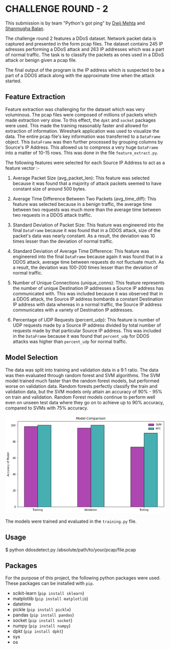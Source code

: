 # CHALLENGE ROUND - 2

This submission is by team "Python's got ping" by [Dwij Mehta](https://github.com/dwij2212) and [Shanmugha Balan](https://github.com/sbalan7).

The challenge round 2 features a DDoS dataset. Network packet data is captured and presented in the form pcap files. The dataset contains 245 IP adresses performing a DDoS attack and 263 IP addresses which was a part of normal traffic. The task is to classify the packets as ones used in a DDoS attack or benign given a pcap file. 

The final output of the program is the IP address which is suspected to be a part of a DDOS attack along with the approximate time when the attack started.

## Feature Extraction
Feature extraction was challenging for the dataset which was very voluminous. The pcap files were composed of millions of packets which made extraction very slow. To this effect, the `dpkt` and `socket` packages were used. This made the training reasonably faster and allowed for extraction of information. Wireshark application was used to visualize the data. The entire pcap file's key information was transferred to a `DataFrame` object. This `DataFrame` was then further processed by grouping columns by Source's IP Address. This allowed us to compress a very huge `DataFrame` into a matter of 10-15 rows. This was done in the file `feature_extract.py`.

The following features were selected for each Source IP Address to act as a feature vector :-
1. Average Packet Size (avg_packet_len):
This feature was selected because it was found that a majority of attack packets seemed to have constant size of around 500 bytes. 

2. Average Time Difference Between Two Packets (avg_time_diff):
This feature was selected because in a benign traffic, the average time between two requests was much more than the average time between two requests in a DDOS attack traffic.

3. Standard Deviation of Packet Size:
This feature was engineered into the final `DataFrame` because it was found that in a DDOS attack, size of the packet's data was nearly constant. As a result, the deviation was 10 times lesser than the deviation of normal traffic.

4. Standard Deviation of Average Time Difference:
This feature was engineered into the final `DataFrame` because again it was found that in a DDOS attack, average time between requests do not fluctuate much. As a result, the deviation was 100-200 times lesser than the deviation of normal traffic.

5. Number of Unique Connections (unique_conns):
This feature represents the number of unique Destination IP addresses a Source IP address has communicated with. This was included because it was observed that in a DDOS attack, the Source IP address bombards a constant Destination IP address with data whereas in a normal traffic, the Source IP address communicates with a variety of Destination IP addresses.

6. Percentage of UDP Requests (percent_udp):
This feature is number of UDP requests made by a Source IP address divided by total number of requests made by that particular Source IP address. This was included in the `DataFrame` because it was found that `percent_udp` for DDOS attacks was higher than `percent_udp` for normal traffic.

## Model Selection
The data was split into training and validation data in a 9:1 ratio. The data was then evaluated through random forest and SVM algorithms. The SVM model trained much faster than the random forest models, but performed worse on validation data. Random forests perfectly classify the train and validation data, but the SVM models only attain an accuracy of 90% - 95% on train and validation. Random Forest models continue to perform well even on unseen test data where they go on to achieve up to 90% accuracy, compared to SVMs with 75% accuracy.

![Model Selection](https://raw.githubusercontent.com/sbalan7/HCL-Hack-IITK-2020/master/Challenge-Round-2/Images/model_selection.png?token=ANTJ6F7YLWJENVQ4ZD7YFH27GPJME)

The models were trained and evaluated in the `training.py` file.

## Usage
$ python ddosdetect.py /absolute/path/to/your/pcap/file.pcap

## Packages
For the purpose of this project, the following python packages were used. These packages can be installed with `pip`.

* scikit-learn (`pip install sklearn`)
* matplotlib (`pip install matplotlib`)
* datetime
* pickle (`pip install pickle`)
* pandas (`pip install pandas`)
* socket (`pip install socket`)
* numpy (`pip install numpy`)
* dpkt (`pip install dpkt`)
* sys
* os 

